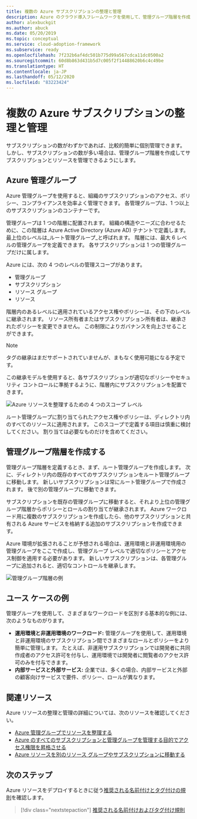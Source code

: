 ```yaml
---
title: 複数の Azure サブスクリプションの整理と管理
description: Azure のクラウド導入フレームワークを使用して、管理グループ階層を作成してサブスクリプションとリソースの管理を簡素化について検討します。
author: alexbuckgit
ms.author: abuck
ms.date: 05/20/2019
ms.topic: conceptual
ms.service: cloud-adoption-framework
ms.subservice: ready
ms.openlocfilehash: 7f232b6af4dc501b775d99a567cdca11dc0500a2
ms.sourcegitcommit: 60d8b863d431b5d7c005f2f14488620b6c4c49be
ms.translationtype: HT
ms.contentlocale: ja-JP
ms.lasthandoff: 05/12/2020
ms.locfileid: "83223424"
---
```

# <a name="organize-and-manage-multiple-azure-subscriptions"></a>複数の Azure サブスクリプションの整理と管理

サブスクリプションの数がわずかであれば、比較的簡単に個別管理できます。 しかし、サブスクリプションの数が多い場合は、管理グループ階層を作成してサブスクリプションとリソースを管理できるようにします。

## <a name="azure-management-groups"></a>Azure 管理グループ

Azure 管理グループを使用すると、組織のサブスクリプションのアクセス、ポリシー、コンプライアンスを効率よく管理できます。 各管理グループは、1 つ以上のサブスクリプションのコンテナーです。

管理グループは 1 つの階層に配置されます。 組織の構造やニーズに合わせるために、この階層は Azure Active Directory (Azure AD) テナントで定義します。 最上位のレベルは_ルート管理グループ_と呼ばれます。 階層には、最大 6 レベルの管理グループを定義できます。 各サブスクリプションは 1 つの管理グループだけに属します。

Azure には、次の 4 つのレベルの管理スコープがあります。

- 管理グループ
- サブスクリプション
- リソース グループ
- リソース

階層内のあるレベルに適用されているアクセス権やポリシーは、その下のレベルに継承されます。 リソース所有者またはサブスクリプション所有者は、継承されたポリシーを変更できません。 この制限によりガバナンスを向上させることができます。

> [!NOTE]
> タグの継承はまだサポートされていませんが、まもなく使用可能になる予定です。

この継承モデルを使用すると、各サブスクリプションが適切なポリシーやセキュリティ コントロールに準拠するように、階層内にサブスクリプションを配置できます。

![Azure リソースを整理するための 4 つのスコープ レベル](../../ready/azure-setup-guide/media/organize-resources/scope-levels.png)

ルート管理グループに割り当てられたアクセス権やポリシーは、ディレクトリ内のすべてのリソースに適用されます。 このスコープで定義する項目は慎重に検討してください。 割り当ては必要なものだけを含めてください。

## <a name="create-your-management-group-hierarchy"></a>管理グループ階層を作成する

管理グループ階層を定義するとき、まず、ルート管理グループを作成します。 次に、ディレクトリ内の既存のすべてのサブスクリプションをルート管理グループに移動します。 新しいサブスクリプションは常にルート管理グループで作成されます。 後で別の管理グループに移動できます。

サブスクリプションを既存の管理グループに移動すると、それより上位の管理グループ階層からポリシーとロールの割り当てが継承されます。 Azure ワークロード用に複数のサブスクリプションを作成したら、他のサブスクリプションと共有される Azure サービスを格納する追加のサブスクリプションを作成できます。

Azure 環境が拡張されることが予想される場合は、運用環境と非運用環境用の管理グループをここで作成し、管理グループ レベルで適切なポリシーとアクセス制御を適用する必要があります。 新しいサブスクリプションは、各管理グループに追加されると、適切なコントロールを継承します。

![管理グループ階層の例](../../_images/ready/management-group-hierarchy-v2.png)

## <a name="example-use-cases"></a>ユース ケースの例

管理グループを使用して、さまざまなワークロードを区別する基本的な例には、次のようなものがります。

- **運用環境と非運用環境のワークロード:** 管理グループを使用して、運用環境と非運用環境のサブスクリプション間でさまざまなロールとポリシーをより簡単に管理します。 たとえば、非運用サブスクリプションでは開発者に共同作成者のアクセス許可を付与し、運用環境では開発者に閲覧者のアクセス許可のみを付与できます。
- **内部サービスと外部サービス:** 企業では、多くの場合、内部サービスと外部の顧客向けサービスで要件、ポリシー、ロールが異なります。

## <a name="related-resources"></a>関連リソース

Azure リソースの整理と管理の詳細については、次のリソースを確認してください。

- [Azure 管理グループでリソースを整理する](https://docs.microsoft.com/azure/governance/management-groups)
- [Azure のすべてのサブスクリプションと管理グループを管理する目的でアクセス権限を昇格させる](https://docs.microsoft.com/azure/role-based-access-control/elevate-access-global-admin)
- [Azure リソースを別のリソース グループやサブスクリプションに移動する](https://docs.microsoft.com/azure/azure-resource-manager/management/move-resource-group-and-subscription)

## <a name="next-steps"></a>次のステップ

Azure リソースをデプロイするときに従う[推奨される名前付けとタグ付けの規則](./naming-and-tagging.md)を確認します。

> [!div class="nextstepaction"]
> [推奨される名前付けおよびタグ付け規則](./naming-and-tagging.md)
